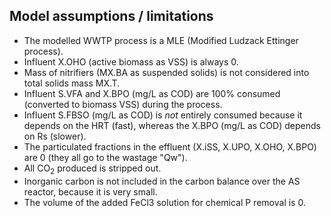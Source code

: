 ## Model assumptions / limitations
  - The modelled WWTP process is a MLE (Modified Ludzack Ettinger process).
  - Influent X.OHO (active biomass as VSS) is always 0.
  - Mass of nitrifiers (MX.BA as suspended solids) is not considered into total solids mass MX.T.
  - Influent S.VFA and X.BPO (mg/L as COD) are 100% consumed (converted to biomass VSS) during the process.
  - Influent S.FBSO (mg/L as COD) is *not* entirely consumed because it depends on the HRT (fast), whereas the X.BPO (mg/L as COD) depends on Rs (slower).
  - The particulated fractions in the effluent (X.iSS, X.UPO, X.OHO, X.BPO) are 0 (they all go to the wastage "Qw").
  - All CO<sub>2</sub> produced is stripped out.
  - Inorganic carbon is not included in the carbon balance over the AS reactor, because it is very small.
  - The volume of the added FeCl3 solution for chemical P removal is 0.
